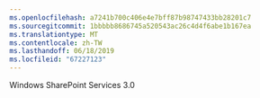 ```yaml
---
ms.openlocfilehash: a7241b700c406e4e7bff87b98747433bb28201c7
ms.sourcegitcommit: 1bbbbb8686745a520543ac26c4d4f6abe1b167ea
ms.translationtype: MT
ms.contentlocale: zh-TW
ms.lasthandoff: 06/18/2019
ms.locfileid: "67227123"
---
```

Windows SharePoint Services 3.0
